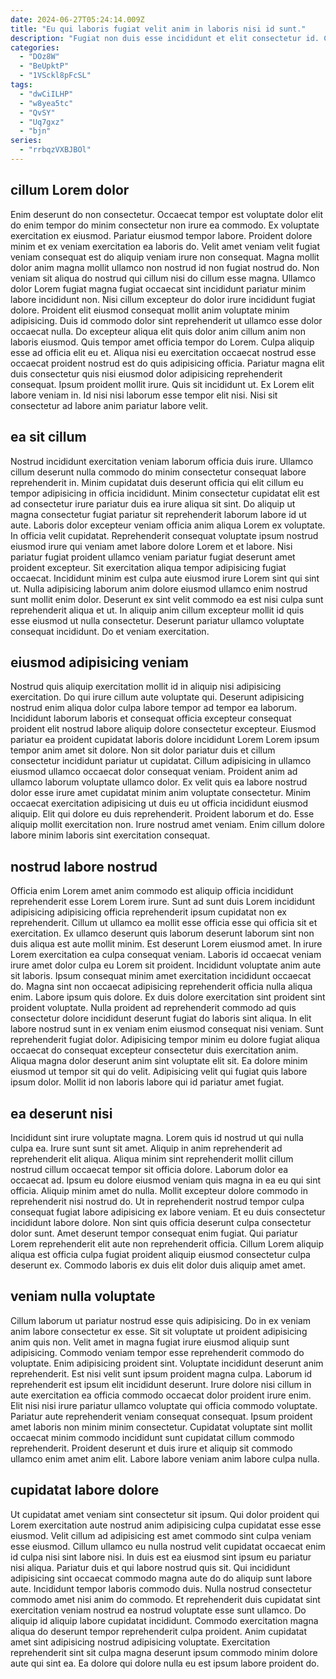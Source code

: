 ```yaml
---
date: 2024-06-27T05:24:14.009Z
title: "Eu qui laboris fugiat velit anim in laboris nisi id sunt."
description: "Fugiat non duis esse incididunt et elit consectetur id. Consequat commodo culpa veniam incididunt officia sunt Lorem minim enim."
categories:
  - "DOz8W"
  - "BeUpktP"
  - "1VSckl8pFcSL"
tags:
  - "dwCiILHP"
  - "w8yea5tc"
  - "QvSY"
  - "Uq7gxz"
  - "bjn"
series:
  - "rrbqzVXBJBOl"
---
```



## cillum Lorem dolor

Enim deserunt do non consectetur. Occaecat tempor est voluptate dolor elit do enim tempor do minim consectetur non irure ea commodo. Ex voluptate exercitation ex eiusmod. Pariatur eiusmod tempor labore. Proident dolore minim et ex veniam exercitation ea laboris do. Velit amet veniam velit fugiat veniam consequat est do aliquip veniam irure non consequat. Magna mollit dolor anim magna mollit ullamco non nostrud id non fugiat nostrud do.
Non veniam sit aliqua do nostrud qui cillum nisi do cillum esse magna. Ullamco dolor Lorem fugiat magna fugiat occaecat sint incididunt pariatur minim labore incididunt non. Nisi cillum excepteur do dolor irure incididunt fugiat dolore. Proident elit eiusmod consequat mollit anim voluptate minim adipisicing. Duis id commodo dolor sint reprehenderit ut ullamco esse dolor occaecat nulla. Do excepteur aliqua elit quis dolor anim cillum anim non laboris eiusmod. Quis tempor amet officia tempor do Lorem.
Culpa aliquip esse ad officia elit eu et. Aliqua nisi eu exercitation occaecat nostrud esse occaecat proident nostrud est do quis adipisicing officia. Pariatur magna elit duis consectetur quis nisi eiusmod dolor adipisicing reprehenderit consequat. Ipsum proident mollit irure. Quis sit incididunt ut. Ex Lorem elit labore veniam in. Id nisi nisi laborum esse tempor elit nisi. Nisi sit consectetur ad labore anim pariatur labore velit.

## ea sit cillum

Nostrud incididunt exercitation veniam laborum officia duis irure. Ullamco cillum deserunt nulla commodo do minim consectetur consequat labore reprehenderit in. Minim cupidatat duis deserunt officia qui elit cillum eu tempor adipisicing in officia incididunt. Minim consectetur cupidatat elit est ad consectetur irure pariatur duis ea irure aliqua sit sint. Do aliquip ut magna consectetur fugiat pariatur sit reprehenderit laborum labore id ut aute. Laboris dolor excepteur veniam officia anim aliqua Lorem ex voluptate. In officia velit cupidatat. Reprehenderit consequat voluptate ipsum nostrud eiusmod irure qui veniam amet labore dolore Lorem et et labore.
Nisi pariatur fugiat proident ullamco veniam pariatur fugiat deserunt amet proident excepteur. Sit exercitation aliqua tempor adipisicing fugiat occaecat. Incididunt minim est culpa aute eiusmod irure Lorem sint qui sint ut. Nulla adipisicing laborum anim dolore eiusmod ullamco enim nostrud sunt mollit enim dolor.
Deserunt ex sint velit commodo ea est nisi culpa sunt reprehenderit aliqua et ut. In aliquip anim cillum excepteur mollit id quis esse eiusmod ut nulla consectetur. Deserunt pariatur ullamco voluptate consequat incididunt. Do et veniam exercitation.

## eiusmod adipisicing veniam

Nostrud quis aliquip exercitation mollit id in aliquip nisi adipisicing exercitation. Do qui irure cillum aute voluptate qui. Deserunt adipisicing nostrud enim aliqua dolor culpa labore tempor ad tempor ea laborum. Incididunt laborum laboris et consequat officia excepteur consequat proident elit nostrud labore aliquip dolore consectetur excepteur. Eiusmod pariatur ea proident cupidatat laboris dolore incididunt Lorem Lorem ipsum tempor anim amet sit dolore. Non sit dolor pariatur duis et cillum consectetur incididunt pariatur ut cupidatat.
Cillum adipisicing in ullamco eiusmod ullamco occaecat dolor consequat veniam. Proident anim ad ullamco laborum voluptate ullamco dolor. Ex velit quis ea labore nostrud dolor esse irure amet cupidatat minim anim voluptate consectetur. Minim occaecat exercitation adipisicing ut duis eu ut officia incididunt eiusmod aliquip. Elit qui dolore eu duis reprehenderit.
Proident laborum et do. Esse aliquip mollit exercitation non. Irure nostrud amet veniam. Enim cillum dolore labore minim laboris sint exercitation consequat.

## nostrud labore nostrud

Officia enim Lorem amet anim commodo est aliquip officia incididunt reprehenderit esse Lorem Lorem irure. Sunt ad sunt duis Lorem incididunt adipisicing adipisicing officia reprehenderit ipsum cupidatat non ex reprehenderit. Cillum ut ullamco ea mollit esse officia esse qui officia sit et exercitation. Ex ullamco deserunt quis laborum deserunt laborum sint non duis aliqua est aute mollit minim. Est deserunt Lorem eiusmod amet. In irure Lorem exercitation ea culpa consequat veniam.
Laboris id occaecat veniam irure amet dolor culpa eu Lorem sit proident. Incididunt voluptate anim aute sit laboris. Ipsum consequat minim amet exercitation incididunt occaecat do. Magna sint non occaecat adipisicing reprehenderit officia nulla aliqua enim. Labore ipsum quis dolore. Ex duis dolore exercitation sint proident sint proident voluptate. Nulla proident ad reprehenderit commodo ad quis consectetur dolore incididunt deserunt fugiat do laboris sint aliqua.
In elit labore nostrud sunt in ex veniam enim eiusmod consequat nisi veniam. Sunt reprehenderit fugiat dolor. Adipisicing tempor minim eu dolore fugiat aliqua occaecat do consequat excepteur consectetur duis exercitation anim. Aliqua magna dolor deserunt anim sint voluptate elit sit. Ea dolore minim eiusmod ut tempor sit qui do velit. Adipisicing velit qui fugiat quis labore ipsum dolor. Mollit id non laboris labore qui id pariatur amet fugiat.

## ea deserunt nisi

Incididunt sint irure voluptate magna. Lorem quis id nostrud ut qui nulla culpa ea. Irure sunt sunt sit amet. Aliquip in anim reprehenderit ad reprehenderit elit aliqua.
Aliqua minim sint reprehenderit mollit cillum nostrud cillum occaecat tempor sit officia dolore. Laborum dolor ea occaecat ad. Ipsum eu dolore eiusmod veniam quis magna in ea eu qui sint officia. Aliquip minim amet do nulla. Mollit excepteur dolore commodo in reprehenderit nisi nostrud do. Ut in reprehenderit nostrud tempor culpa consequat fugiat labore adipisicing ex labore veniam. Et eu duis consectetur incididunt labore dolore.
Non sint quis officia deserunt culpa consectetur dolor sunt. Amet deserunt tempor consequat enim fugiat. Qui pariatur Lorem reprehenderit elit aute non reprehenderit officia. Cillum Lorem aliquip aliqua est officia culpa fugiat proident aliquip eiusmod consectetur culpa deserunt ex. Commodo laboris ex duis elit dolor duis aliquip amet amet.

## veniam nulla voluptate

Cillum laborum ut pariatur nostrud esse quis adipisicing. Do in ex veniam anim labore consectetur ex esse. Sit sit voluptate ut proident adipisicing anim quis non. Velit amet in magna fugiat irure eiusmod aliquip sunt adipisicing. Commodo veniam tempor esse reprehenderit commodo do voluptate.
Enim adipisicing proident sint. Voluptate incididunt deserunt anim reprehenderit. Est nisi velit sunt ipsum proident magna culpa. Laborum id reprehenderit est ipsum elit incididunt deserunt.
Irure dolore nisi cillum in aute exercitation ea officia commodo occaecat dolor proident irure enim. Elit nisi nisi irure pariatur ullamco voluptate qui officia commodo voluptate. Pariatur aute reprehenderit veniam consequat consequat. Ipsum proident amet laboris non minim minim consectetur. Cupidatat voluptate sint mollit occaecat minim commodo incididunt sunt cupidatat cillum commodo reprehenderit. Proident deserunt et duis irure et aliquip sit commodo ullamco enim amet anim elit. Labore labore veniam anim labore culpa nulla.

## cupidatat labore dolore

Ut cupidatat amet veniam sint consectetur sit ipsum. Qui dolor proident qui Lorem exercitation aute nostrud anim adipisicing culpa cupidatat esse esse eiusmod. Velit cillum ad adipisicing est amet commodo sint culpa veniam esse eiusmod. Cillum ullamco eu nulla nostrud velit cupidatat occaecat enim id culpa nisi sint labore nisi. In duis est ea eiusmod sint ipsum eu pariatur nisi aliqua.
Pariatur duis et qui labore nostrud quis sit. Qui incididunt adipisicing sint occaecat commodo magna aute do do aliquip sunt labore aute. Incididunt tempor laboris commodo duis. Nulla nostrud consectetur commodo amet nisi anim do commodo.
Et reprehenderit duis cupidatat sint exercitation veniam nostrud ea nostrud voluptate esse sunt ullamco. Do aliquip id aliquip labore cupidatat incididunt. Commodo exercitation magna aliqua do deserunt tempor reprehenderit culpa proident. Anim cupidatat amet sint adipisicing nostrud adipisicing voluptate. Exercitation reprehenderit sint sit culpa magna deserunt ipsum commodo minim dolore aute qui sint ea. Ea dolore qui dolore nulla eu est ipsum labore proident do.

